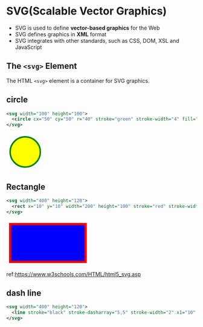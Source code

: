 # SVG(Scalable Vector Graphics)
* SVG is used to define **vector-based graphics** for the Web
* SVG defines graphics in **XML** format
* SVG integrates with other standards, such as CSS, DOM, XSL and JavaScript

## The `<svg>` Element
The HTML `<svg>` element is a container for SVG graphics.

## circle
```svg
<svg width="100" height="100">
  <circle cx="50" cy="50" r="40" stroke="green" stroke-width="4" fill="yellow" />
</svg>
```
<svg width="100" height="100">
  <circle cx="50" cy="50" r="40" stroke="green" stroke-width="4" fill="yellow" />
</svg>

## Rectangle
```svg
<svg width="400" height="120">
  <rect x="10" y="10" width="200" height="100" stroke="red" stroke-width="6" fill="blue" />
</svg>
```
<svg width="400" height="120">
  <rect x="10" y="10" width="200" height="100" stroke="red" stroke-width="6" fill="blue" />
</svg>

ref:https://www.w3schools.com/HTML/html5_svg.asp

## dash line
```svg
<svg width="400" height="120">
  <line stroke="black" stroke-dasharray="5,5" stroke-width="2" x1="10" x2="200" y1="10" y2="100" />
</svg>
```